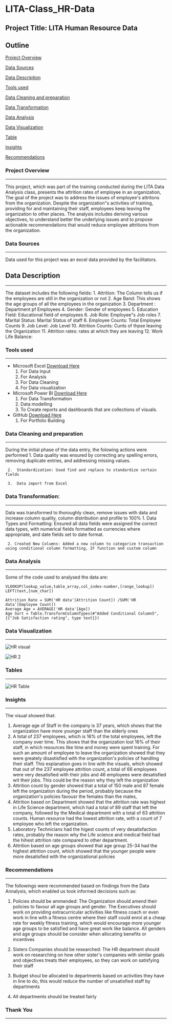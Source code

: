 # LITA-Class_HR-Data

## Project Title: LITA Human Resource Data

## Outline
[Project Overview](#project-overview)

[Data Sources](#Data-sources)

[Data Description](#data-description)

[Tools used](#tools-used)

[Data Cleaning and preparation](#data-cleaning-and-preparation) 

[Data Transformation](#data-transformation)

[Data Analysis](#data-analysis)

[Data Visualization](#data-visualization)

[Table](#table)

[Insights](#insights)

[Recommendations](#recommendations)

### Project Overview
---
This project, which was part of the training conducted during the LITA Data Analysis class, presents the attrition rates of employee in an organization, The goal of the project was to address the issues of employee's attritons from the organization. Despite the organization"s activities of training, providing for and maintaining their staff, employees keep leaving the organization to other places. The analysis includes deriving various objectives, to understand better the underlying issues and to propose actionable recommendations that would reduce employee attritions from the organization.

### Data Sources
---
Data used for this project was an excel data provided by the facilitators.

## Data Description
---
The dataset includes the following fields:
    1. Attrition: The Column tells us if the employees are still in the organization or not
    2. Age Band: This shows the age groups of all the employees in the organization
    3. Department : Department pf Employees
    4. Gender: Gender of employees
    5. Education Field: Educational field of employees
    6. Job Role: Employee"s Job roles
    7. Marital Status: Marital Status of staff
    8. Employee Counts: Total Employee Counts
    9. Job Level: Job Level
    10. Attrition Counts: Cunts of thpse leaving the Organization
    11. Attrition rates: rates at which they are leaving
    12. Work Life Balance: 

### Tools used
---
-  Microsoft Excel [Download Here](https://www.microsoftexcel.com)
     1. For Data Input
     2. For Analysis
     3. For Data Cleaning
     4. For Data visualization
-  Microsoft Power BI [Download Here](https://www.microsoftpowerbi.com)
     1. For Data Transformation
     2. Data modelling
     3. To Create reports and dashboards that are collections of visuals.
-  GitHub [Download Here](https://www.github.com)
     1. For Portfolio Building
  
### Data Cleaning and preparation
---
During the initial phase of the data entry, the folowing actions were performed
     1.  Data quality was ensured by correcting any spelling errors, removing duplicate entries, and addressing 
         missing values.
         
     2.  Standardization: Used find and replace to standardize certain fields
     
     3.  Data import from Excel
     
### Data Transformation:
---
Data was transformed to thoroughly clean, remove issues with data and increase column quality, column distribution and profile to 100%
     1. Data Types and Formatting: Ensured all data fields were assigned the correct data types, with numerical fields formatted as currencies where appropriate, and date fields set to 
        date format.
        
     2. Created New Columns: Added a new column to categorize transaction using conditional column formatting, IF function and custom column

### Data Analysis
---
Some of the code used to analysed the data are:
```Excel
VLOOKUP(lookup_value,table_array,col_index-number,[range_lookup])
LEFT(text,[num_char])
```
```Power BI
Attrition Rate = SUM('HR data'[Attrition Count]) /SUM('HR data'[Employee Count])
Average Age = AVERAGE('HR data'[Age])
Age Sort = Table.TransformColumnTypes(#"Added Conditional Column5",{{"Job Satisfaction rating", type text}})
```

### Data Visualization
---
![HR visual](https://github.com/user-attachments/assets/1c7ccfcb-14ce-47ac-bdd2-5769490c1e59)

![HR 2](https://github.com/user-attachments/assets/6ae7ef91-1a42-4711-acb4-7273c9db4fbd)

### Tables
---
![HR Table](https://github.com/user-attachments/assets/b4a58802-bda2-488a-9c9f-90586451143c)

### Insights
---
The visual showed that:
 1. Average age of Staff in the company is 37 years, which shows that the organization have more younger staff than the elderly ones
 2. A total of 237 employees, which is 16% of the total employees, left the company over time. This shows that the organization lost 16% of their staff, in which resources like time 
    and money were spent training. For such an amount of employee to leave the organization showed that they were greately disastisfied with the organization's policies of handling 
    their staff. This explanation goes in line with the visuals, which showed that out of the 237 employee attrition count, a total of 66 employees were very desatisfied with their 
    jobs and 46 employees were desatisfied wit their jobs. This could be the reason why they left the organization
 4. Attrition count by gender showed that a total of 150 male and 87 female left the organization during the period, probably because the organization's policies favousr the 
    females than the males, 
 5. Attrition based on Department showed that the attrition rate was highest in Life Science department, which had a total of 89 staff that left the company, followed by the Medical 
    department with a total of 63 attrition counts. Human resource had the lowest attrition rate, with a count of 7 employee who left the organization.
 6. Laboratory Technicians had the higest counts of very desatisfaction rates, probably the reason why the Life science and medical field had the hihest attrition rate compared to 
     other department.
 7. Attrition based on age groups showed that age group 25-34 had the highest attrition count, which showed that the younger people were more desatisfied with the organizational 
    policies

### Recommendations
---
The followings were recommended based on findings from the Data Annalysis, which enabled us took informed decisions such as:
 1. Policies should be ammended: The Organization should amend their policies to favour all age groups and gender. The Executives should work on providing extracurricular activities 
    like fitness coach or even work in line with a fitness centre where their staff could enrol at a cheap rate for weekly fitness training, which would encourage more younger age 
    groups to be satisfied and have great work like balance. All genders and age groups should be consider when allocating benefits or incentives

2. Sisters Companies should be researched: The HR department should work on researching on how other sister's companies with similar goals and objectives treats their employees, so 
   they can work on satisfying their staff

3. Budget shoul be allocated to departments based on activities they have in line to do, this would reduce the number of unsatisfied staff by departments
4. All departments should be treated fairly
 
 ### Thank You
---
